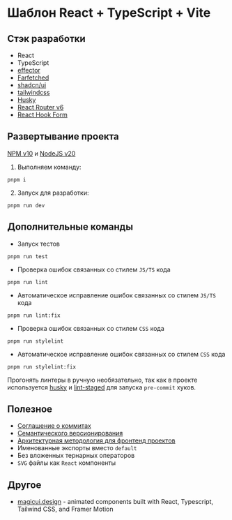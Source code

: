 # Шаблон React + TypeScript + Vite

## Стэк разработки
- React
- TypeScript
- [effector](https://effector.dev/)
- [Farfetched](https://ff.effector.dev/)
- [shadcn/ui](https://ui.shadcn.com/)
- [tailwindcss](https://tailwindcss.com/)
- [Husky](https://typicode.github.io/husky/)
- [React Router v6](https://typicode.github.io/husky/)
- [React Hook Form](https://react-hook-form.com/)

## Развертывание проекта

[NPM v10](https://docs.npmjs.com/) и [NodeJS v20](https://nodejs.org/ru/)

1. Выполняем команду:

```shell
pnpm i
```

2. Запуск для разработки:

```shell
pnpm run dev
```

## Дополнительные команды

- Запуск тестов

```shell
pnpm run test
```

- Проверка ошибок связанных со стилем `JS/TS` кода

```shell
pnpm run lint
```

- Автоматическое исправление ошибок связанных со стилем `JS/TS` кода

```shell
pnpm run lint:fix
```

- Проверка ошибок связанных со стилем `CSS` кода

```shell
pnpm run stylelint
```

- Автоматическое исправление ошибок связанных со стилем `CSS` кода

```shell
pnpm run stylelint:fix
```

Прогонять линтеры в ручную необязательно, так как в проекте используется [husky](https://www.npmjs.com/package/husky) и
[lint-staged](https://www.npmjs.com/package/lint-staged) для запуска `pre-commit` хуков.

## Полезное

- [Соглашение о коммитах](https://www.conventionalcommits.org/ru/)
- [Семантического версионирования](https://semver.org/lang/ru/)
- [Архитектурная методология для фронтенд проектов](https://feature-sliced.design/ru/)
- Именованные экспорты вместо `default`
- Без вложенных тернарных операторов
- `SVG` файлы как `React` компоненты

## Другое
- [magicui.design](https://magicui.design/) - animated components built with React, Typescript, Tailwind CSS, and Framer Motion


